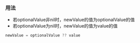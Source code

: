 ### 用法

- 若optionalValue非nil时，newValue的值为optionalValue的值
- 若optionalValue为nil时，newValue的值为value的值

```objectivec
newValue = optionalValue ?? value
```
